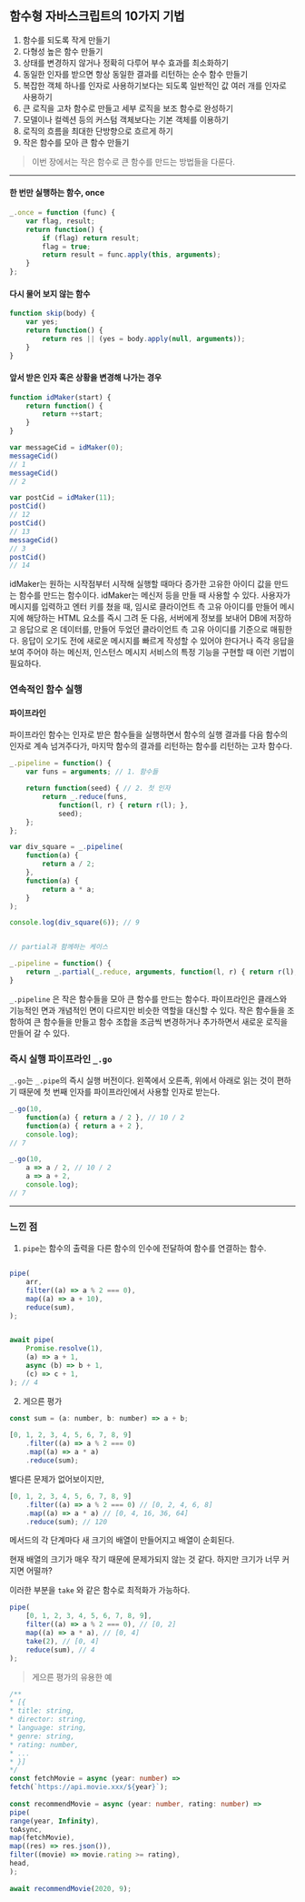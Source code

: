 ## 함수형 자바스크립트의 10가지 기법
1. 함수를 되도록 작게 만들기
2. 다형성 높은 함수 만들기
3. 상태를 변경하지 않거나 정확히 다루어 부수 효과를 최소화하기
4. 동일한 인자를 받으면 항상 동일한 결과를 리턴하는 순수 함수 만들기
5. 복잡한 객체 하나를 인자로 사용하기보다는 되도록 일반적인 값 여러 개를 인자로 사용하기
6. 큰 로직을 고차 함수로 만들고 세부 로직을 보조 함수로 완성하기
7. 모델이나 컬렉션 등의 커스텀 객체보다는 기본 객체를 이용하기
8. 로직의 흐름을 최대한 단방향으로 흐르게 하기
9. 작은 함수를 모아 큰 함수 만들기


> 이번 장에서는 작은 함수로 큰 함수를 만드는 방법들을 다룬다.


---

#### 한 번만 실행하는 함수, once
```js
_.once = function (func) {
	var flag, result;
	return function() {
		if (flag) return result;
		flag = true;
		return result = func.apply(this, arguments);
	}
};
```

#### 다시 물어 보지 않는 함수
```js
function skip(body) {
	var yes;
	return function() {
		return res || (yes = body.apply(null, arguments));
	}
}
```


#### 앞서 받은 인자 혹은 상황을 변경해 나가는 경우
```js
function idMaker(start) {
	return function() {
		return ++start;
	}
}

var messageCid = idMaker(0);
messageCid()
// 1
messageCid()
// 2

var postCid = idMaker(11);
postCid()
// 12 
postCid()
// 13
messageCid()
// 3
postCid()
// 14
```

idMaker는 원하는 시작점부터 시작해 실행할 때마다 증가한 고유한 아이디 값을 만드는 함수를 만드는 함수이다.
idMaker는 메신저 등을 만들 때 사용할 수 있다. 사용자가 메시지를 입력하고 엔터 키를 쳤을 때, 임시로 클라이언트 측 고유 아이디를 만들어 메시지에 해당하는 HTML 요소를 즉시 그려 둔 다음, 서버에게 정보를 보내어 DB에 저장하고 응답으로 온 데이터를, 만들어 두었던 클라이언트 측 고유 아이디를 기준으로 매핑한다. 응답이 오기도 전에 새로운 메시지를 빠르게 작성할 수 있어야 한다거나 즉각 응답을 보여 주어야 하는 메신저, 인스턴스 메시지 서비스의 특정 기능을 구현할 때 이런 기법이 필요하다.

### 연속적인 함수 실행

#### 파이프라인

파이프라인 함수는 인자로 받은 함수들을 실행하면서 함수의 실행 결과를 다음 함수의 인자로 계속 넘겨주다가, 마지막 함수의 결과를 리턴하는 함수를 리턴하는 고차 함수다.

```js
_.pipeline = function() {
	var funs = arguments; // 1. 함수들

	return function(seed) { // 2. 첫 인자
		return _.reduce(funs,
			function(l, r) { return r(l); }, 
			seed);
	};
};

var div_square = _.pipeline(
	function(a) {
		return a / 2;
	},
	function(a) {
		return a * a;
	}
);

console.log(div_square(6)); // 9


// partial과 함께하는 케이스

_.pipeline = function() {
	return _.partial(_.reduce, arguments, function(l, r) { return r(l); });
}
```


`_.pipeline` 은 작은 함수들을 모아 큰 함수를 만드는 함수다. 파이프라인은 클래스와 기능적인 면과 개념적인 면이 다르지만 비슷한 역할을 대신할 수 있다. 작은 함수들을 조함하여 큰 함수들을 만들고 함수 조합을 조금씩 변경하거나 추가하면서 새로운 로직을 만들어 갈 수 있다.


### 즉시 실행 파이프라인 `_.go`
`_.go`는 `_.pipe`의 즉시 실행 버전이다. 왼쪽에서 오른족, 위에서 아래로 읽는 것이 편하기 때문에 첫 번째 인자를 파이프라인에서 사용할 인자로 받는다.

```js
_.go(10,
	function(a) { return a / 2 }, // 10 / 2
	function(a) { return a + 2 },
	console.log);
// 7

_.go(10,
	a => a / 2, // 10 / 2
	a => a + 2,
	console.log);
// 7
```


---

### 느낀 점

1. `pipe`는 함수의 출력을 다른 함수의 인수에 전달하여 함수를 연결하는 함수.

```js

pipe(  
	arr,  
	filter((a) => a % 2 === 0),  
	map((a) => a + 10),  
	reduce(sum),  
);


await pipe(  
	Promise.resolve(1),  
	(a) => a + 1,  
	async (b) => b + 1,  
	(c) => c + 1,  
); // 4
```


2. 게으른 평가
```js
const sum = (a: number, b: number) => a + b;  
  
[0, 1, 2, 3, 4, 5, 6, 7, 8, 9]  
	.filter((a) => a % 2 === 0)  
	.map((a) => a * a)  
	.reduce(sum);
```

별다른 문제가 없어보이지만, 
```js
[0, 1, 2, 3, 4, 5, 6, 7, 8, 9]  
	.filter((a) => a % 2 === 0) // [0, 2, 4, 6, 8]  
	.map((a) => a * a) // [0, 4, 16, 36, 64]  
	.reduce(sum); // 120
```

메서드의 각 단계마다 새 크기의 배열이 만들어지고 배열이 순회된다.

현재 배열의 크기가 매우 작기 때문에 문제가되지 않는 것 같다. 하지만 크기가 너무 커지면 어떨까?

이러한 부분을 `take` 와 같은 함수로 최적화가 가능하다.

```js
pipe(  
	[0, 1, 2, 3, 4, 5, 6, 7, 8, 9],  
	filter((a) => a % 2 === 0), // [0, 2]  
	map((a) => a * a), // [0, 4]  
	take(2), // [0, 4]  
	reduce(sum), // 4  
);
```

> 게으른 평가의 유용한 예

```ts
/**  
* [{  
* title: string,  
* director: string,  
* language: string,  
* genre: string,  
* rating: number,  
* ...  
* }]  
*/  
const fetchMovie = async (year: number) =>  
fetch(`https://api.movie.xxx/${year}`);  
  
const recommendMovie = async (year: number, rating: number) =>  
pipe(  
range(year, Infinity),  
toAsync,  
map(fetchMovie),  
map((res) => res.json()),  
filter((movie) => movie.rating >= rating),  
head,  
);  
  
await recommendMovie(2020, 9);
```

